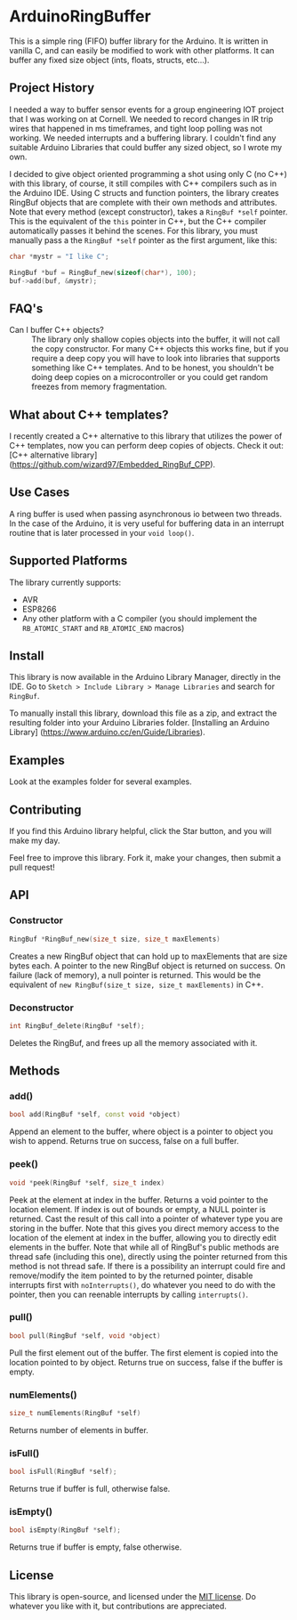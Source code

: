 # ArduinoRingBuffer

This is a simple ring (FIFO) buffer library for the Arduino. It is written in vanilla C, and can easily be modified to work with other platforms.  It can buffer any fixed size object (ints, floats, structs, etc...).

## Project History
I needed a way to buffer sensor events for a group engineering IOT project that I was working on at Cornell. We needed to record changes in IR trip wires that happened in ms timeframes, and tight loop polling was not working. We needed interrupts and a buffering library. I couldn't find any suitable Arduino Libraries that could buffer any sized object, so I wrote my own.

I decided to give object oriented programming a shot using only C (no C++) with this library, of course, it still compiles with C++ compilers such as in the Arduino IDE. Using C structs and function pointers, the library creates RingBuf objects that are complete with their own methods and attributes. Note that every method (except constructor), takes a `RingBuf *self` pointer. This is the equivalent of the `this` pointer in C++, but the C++ compiler automatically passes it behind the scenes. For this library, you must manually pass a the `RingBuf *self` pointer as the first argument, like this:


```c++
char *mystr = "I like C";

RingBuf *buf = RingBuf_new(sizeof(char*), 100);
buf->add(buf, &mystr);
```

## FAQ's
 <dl>
 <dt>Can I buffer C++ objects?</dt>
   <dd>The library only shallow copies objects into the buffer, it will not call the copy constructor. For many C++ objects this works fine, but if you require a deep copy you will have to look into libraries that supports something like C++ templates. And to be honest, you shouldn't be doing deep copies on a microcontroller or you could get random freezes from memory fragmentation.</dd>
 </dl>

## What about C++ templates?

I recently created a C++ alternative to this library that utilizes the power of C++ templates, now you can perform deep copies of objects.
Check it out: [C++ alternative library] (https://github.com/wizard97/Embedded_RingBuf_CPP).

## Use Cases

A ring buffer is used when passing asynchronous io between two threads. In the case of the Arduino, it is very useful for buffering data in an interrupt routine that is later processed in your `void loop()`.

## Supported Platforms
The library currently supports:
- AVR
- ESP8266
- Any other platform with a C compiler (you should implement the `RB_ATOMIC_START` and `RB_ATOMIC_END` macros)

## Install

This library is now available in the Arduino Library Manager, directly in the IDE. Go to `Sketch > Include Library > Manage Libraries` and search for `RingBuf`.

To manually install this library, download this file as a zip, and extract the resulting folder into your Arduino Libraries folder. [Installing an Arduino Library] (https://www.arduino.cc/en/Guide/Libraries).

## Examples

Look at the examples folder for several examples.

## Contributing

If you find this Arduino library helpful, click the Star button, and you will make my day.

Feel free to improve this library. Fork it, make your changes, then submit a pull request!

## API


### Constructor

```c++
RingBuf *RingBuf_new(size_t size, size_t maxElements)
```

Creates a new RingBuf object that can hold up to maxElements that are size bytes each. A pointer to the new RingBuf object is returned on success. On failure (lack of memory), a null pointer is returned.
This would be the equivalent of `new RingBuf(size_t size, size_t maxElements)` in C++.

### Deconstructor

```c++
int RingBuf_delete(RingBuf *self);
```

Deletes the RingBuf, and frees up all the memory associated with it.

## Methods


### add()

```c++
bool add(RingBuf *self, const void *object)
```

Append an element to the buffer, where object is a pointer to object you wish to append. Returns true on success, false on a full buffer.

### peek()

```c++
void *peek(RingBuf *self, size_t index)
```

Peek at the element at index in the buffer. Returns a void pointer to the location element. If index is out of bounds or empty, a NULL pointer is returned. Cast the result of this call into a pointer of whatever type you are storing in the buffer. Note that this gives you direct memory access to the location of the element at index in the buffer, allowing you to directly edit elements in the buffer. Note that while all of RingBuf's public methods are thread safe (including this one), directly using the pointer returned from this method is not thread safe. If there is a possibility an interrupt could fire and remove/modify the item pointed to by the returned pointer, disable interrupts first with `noInterrupts()`, do whatever you need to do with the pointer, then you can reenable interrupts by calling `interrupts()`.

### pull()

```c++
bool pull(RingBuf *self, void *object)
```

Pull the first element out of the buffer. The first element is copied into the location pointed to by object. Returns true on success, false if the buffer is empty.


### numElements()
```c++
size_t numElements(RingBuf *self)
```

Returns number of elements in buffer.

### isFull()
```c++
bool isFull(RingBuf *self);
```

Returns true if buffer is full, otherwise false.


### isEmpty()

```c++
bool isEmpty(RingBuf *self);
```

Returns true if buffer is empty, false otherwise.

## License

This library is open-source, and licensed under the [MIT license](http://opensource.org/licenses/MIT). Do whatever you like with it, but contributions are appreciated.
